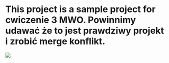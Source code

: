 <h1>This project is a sample project for cwiczenie 3 MWO. 
Powinnimy udawać że to jest prawdziwy projekt i zrobić merge konflikt.
</h1>

<p>
<img src="Wydział_elektryczny_pw.jfif">